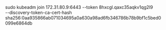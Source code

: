  sudo kubeadm join 172.31.80.9:6443 --token 8hxcgl.qaxc35aqkv1qg2l9 \
        --discovery-token-ca-cert-hash sha256:0aa935866ab071034695a0a630a98ad6fb346786b78b9bf1c5bed0099e6864db